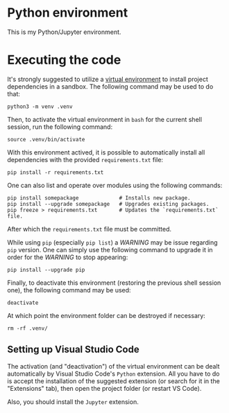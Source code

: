 # Python environment
This is my Python/Jupyter environment.

# Executing the code
It's strongly suggested to utilize a [virtual environment](https://docs.python.org/3/tutorial/venv.html) to install project dependencies in a sandbox. The following command may be used to do that:

```
python3 -m venv .venv
```

Then, to activate the virtual environment in `bash` for the current shell session, run the following command:

```
source .venv/bin/activate
```

With this environment actived, it is possible to automatically install all dependencies with the provided `requirements.txt` file:

```
pip install -r requirements.txt
```

One can also list and operate over modules using the following commands:

```
pip install somepackage             # Installs new package.
pip install --upgrade somepackage   # Upgrades existing packages.
pip freeze > requirements.txt       # Updates the `requirements.txt` file.
```

After which the `requirements.txt` file must be committed.

While using `pip` (especially `pip list`) a *WARNING* may be issue regarding `pip` version. One can simply use the following command to upgrade it in order for the *WARNING* to stop appearing:

```
pip install --upgrade pip
```

Finally, to deactivate this environment (restoring the previous shell session one), the following command may be used:

```
deactivate
```

At which point the environment folder can be destroyed if necessary:

```
rm -rf .venv/
```

## Setting up Visual Studio Code

The activation (and "deactivation") of the virtual environment can be dealt automatically by Visual Studio Code's `Python` extension. All you have to do is accept the installation of the suggested extension (or search for it in the "Extensions" tab), then open the project folder (or restart VS Code).

Also, you should install the `Jupyter` extension.